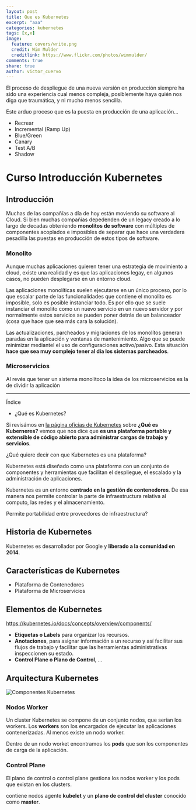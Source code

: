 ```yaml
---
layout: post
title: Que es Kubernetes
excerpt: "aaa"
categories: kubernetes
tags: [x,x]
image:
  feature: covers/write.png
  credit: Wim Mulder
  creditlink: https://www.flickr.com/photos/wimmulder/
comments: true
share: true
author: victor_cuervo
---
```


El proceso de despliegue de una nueva versión en producción siempre ha sido una experiencia cual menos compleja, posiblemente haya quién nos diga que traumática, y ni mucho menos sencilla.

Este arduo proceso que es la puesta en producción de una aplicación...




* Recrear
* Incremental (Ramp Up)
* Blue/Green
* Canary
* Test A/B
* Shadow


# Curso Introducción Kubernetes

## Introducción
Muchas de las compañías a día de hoy están moviendo su software al Cloud.
Si bien muchas compañías depedenden de un legacy creado a lo largo de decadas obteniendo **monolitos de software** con múltiples de componentes acoplados e imposibles de separar que hace una verdadera pesadilla las puestas en producción de estos tipos de software.

### Monolito
Aunque muchas aplicaciones quieren tener una estrategia de movimiento a cloud, existe una realidad y es que las aplicaciones legay, en algunos casos, no pueden desplegarse en un entorno cloud.

Las aplicaciones monolíticas suelen ejecutarse en un único proceso, por lo que escalar parte de las funcionalidades que contiene el monolito es imposible, solo es posible instanciar todo. Es por ello que se suele instanciar el monolito como un nuevo servicio en un nuevo servidor y por normalmente estos servicios se pueden poner detrás de un balanceador (cosa que hace que sea más cara la solución).

Las actualizaciones, parcheados y migraciones de los monolítos generan paradas en la aplicación y ventanas de mantenimiento. Algo que se puede minimizar mediantel el uso de configuraciones activo/pasivo. Esta situación **hace que sea muy complejo tener al día los sistemas parcheados**.

### Microservicios
Al revés que tener un sistema monolítoco la idea de los microservicios es la de dividir la aplicación


-----

Índice
* ¿Qué es Kubernetes?


Si revisámos en [la página oficias de Kubernetes][KubernetesOficial] sobre **¿Qué es Kuberneres?** vemos que nos dice que **es una plataforma portable y extensible de código abierto para administrar cargas de trabajo y servicios**.

¿Qué quiere decir con que Kubernetes es una plataforma?

Kubernetes está diseñado como una plataforma con un conjunto de componentes y herramientas que facilitan el despliegue, el escalado y la administración de aplicaciones.


Kubernetes es un entorno **centrado en la gestión de contenedores**. De esa manera nos permite controlar la parte de infraestructura relativa al computo, las redes y el almacenamiento.

Permite portabilidad entre proveedores de infraestructura?



## Historia de Kubernetes
Kubernetes es desarrollador por Google y **liberado a la comunidad en 2014**.


## Características de Kubernetes

* Plataforma de Contenedores
* Plataforma de Microservicios


## Elementos de Kubernetes
https://kubernetes.io/docs/concepts/overview/components/

* **Etiquetas o Labels** para organizar los recursos.
* **Anotaciones**, para asignar información a un recurso y así facilitar sus flujos de trabajo y facilitar que las herramientas administrativas inspeccionen su estado.
* **Control Plane o Plano de Control**, ...


## Arquitectura Kubernetes

![Componentes Kubernetes]({{site.url}}/images/kubernetes/componentes-kubernetes.png)

### Nodos Worker
Un cluster Kubernetes se compone de un conjunto nodos, que serían los workers. Los **workers** son los encargados de ejecutar las aplicaciones contenerizadas. Al menos existe un nodo worker.

Dentro de un nodo worket encontramos los **pods** que son los componentes de carga de la aplicación.

### Control Plane
El plano de control o control plane gestiona los nodos worker y los pods que existan en los clusters.



contiene nodos agente **kubelet** y un **plano de control del cluster** conocido como **master**.





[KubernetesOficial]: https://kubernetes.io/es/docs/concepts/overview/what-is-kubernetes/


